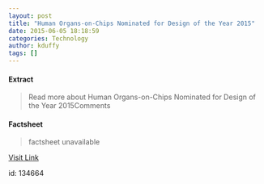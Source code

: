 ```yaml
---
layout: post
title: "Human Organs-on-Chips Nominated for Design of the Year 2015"
date: 2015-06-05 18:18:59
categories: Technology
author: kduffy
tags: []
---
```



#### Extract
>Read more about Human Organs-on-Chips Nominated for Design of the Year 2015Comments

#### Factsheet
>factsheet unavailable

[Visit Link](http://www.pddnet.com/news/2015/06/human-organs-chips-nominated-design-year-2015)

id:  134664
